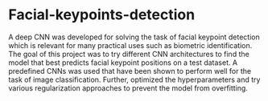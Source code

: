 # Facial-keypoints-detection
A deep CNN was developed for solving the task of facial keypoint detection which is relevant for many practical uses such as biometric identification. The goal of this project was to try different CNN architectures to find the model that best predicts facial keypoint positions on a test dataset. A predefined CNNs was used that have been shown to perform well for the task of image classification. Further, optimized the hyperparameters and try various regularization approaches to prevent the model from overfitting.
